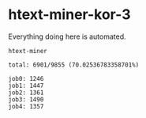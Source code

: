 # htext-miner-kor-3

Everything doing here is automated.

```
htext-miner

total: 6901/9855 (70.02536783358701%)

job0: 1246
job1: 1447
job2: 1361
job3: 1490
job4: 1357
```